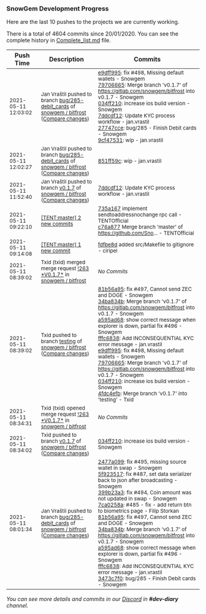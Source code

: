 
### SnowGem Development Progress

Here are the last 10 pushes to the projects we are currently working.

There is a total of 4604 commits since 20/01/2020. You can see the complete history in
 [Complete_list.md](Complete_list.md) file.

| Push Time | Description | Commits |
| --- | --- | --- |
| <sub>2021-05-11 12:03:02</sub> | <sub>Jan Vraštil pushed to branch [bug/285\-debit\_cards](https://gitlab.com/snowgem/bitfrost/commits/bug/285-debit_cards) of [snowgem / bitfrost](https://gitlab.com/snowgem/bitfrost) ([Compare changes](https://gitlab.com/snowgem/bitfrost/compare/851ff59c3b75f107960079cdf836400d9a1c2850...9cf47531c31015b1f264339cf7eec8d198251c38))</sub> | <sub>[e9dff995](https://gitlab.com/snowgem/bitfrost/-/commit/e9dff995cb6e418a35c48f04bd99c55cc5dcf1c0): fix #498, Missing default wallets - Snowgem<br>[79706665](https://gitlab.com/snowgem/bitfrost/-/commit/797066652ea4dc63e5e23732035d084b6cf89cbc): Merge branch 'v0.1.7' of https://gitlab.com/snowgem/bitfrost into v0.1.7 - Snowgem<br>[034ff210](https://gitlab.com/snowgem/bitfrost/-/commit/034ff210a6b1defc38db35f61deb1c27f70ef158): increase ios build version - Snowgem<br>[7ddcdf12](https://gitlab.com/snowgem/bitfrost/-/commit/7ddcdf12a8644ec20cdb28f7d36d261b9b0c03a4): Update KYC process workflow - jan.vrastil<br>[27747cce](https://gitlab.com/snowgem/bitfrost/-/commit/27747cceb788d9d41246108b0cb3bab83b3a511c): bug/285 - Finish Debit cards - Snowgem<br>[9cf47531](https://gitlab.com/snowgem/bitfrost/-/commit/9cf47531c31015b1f264339cf7eec8d198251c38): wip - jan.vrastil</sub> |
| <sub>2021-05-11 12:02:27</sub> | <sub>Jan Vraštil pushed to branch [bug/285\-debit\_cards](https://gitlab.com/snowgem/bitfrost/commits/bug/285-debit_cards) of [snowgem / bitfrost](https://gitlab.com/snowgem/bitfrost) ([Compare changes](https://gitlab.com/snowgem/bitfrost/compare/3473c7f0d01917ec94b830675ebc7f129e57102c...851ff59c3b75f107960079cdf836400d9a1c2850))</sub> | <sub>[851ff59c](https://gitlab.com/snowgem/bitfrost/-/commit/851ff59c3b75f107960079cdf836400d9a1c2850): wip - jan.vrastil</sub> |
| <sub>2021-05-11 11:52:40</sub> | <sub>Jan Vraštil pushed to branch [v0\.1\.7](https://gitlab.com/snowgem/bitfrost/commits/v0.1.7) of [snowgem / bitfrost](https://gitlab.com/snowgem/bitfrost) ([Compare changes](https://gitlab.com/snowgem/bitfrost/compare/034ff210a6b1defc38db35f61deb1c27f70ef158...7ddcdf12a8644ec20cdb28f7d36d261b9b0c03a4))</sub> | <sub>[7ddcdf12](https://gitlab.com/snowgem/bitfrost/-/commit/7ddcdf12a8644ec20cdb28f7d36d261b9b0c03a4): Update KYC process workflow - jan.vrastil</sub> |
| <sub>2021-05-11 09:22:10</sub> | <sub>[[TENT:master] 2 new commits](https://github.com/TENTOfficial/TENT/compare/fdfbe8d65adc...c76a8776738e)</sub> | <sub>[735a167](https://github.com/TENTOfficial/TENT/commit/735a167fe32303705f5806062e9c2b369e7aeae4) implement sendtoaddressnochange rpc call - TENTOfficial<br>[c76a877](https://github.com/TENTOfficial/TENT/commit/c76a8776738e49933099df1566d75e39a040da4a) Merge branch 'master' of https://github.com/Sno... - TENTOfficial</sub> |
| <sub>2021-05-11 09:14:08</sub> | <sub>[[TENT:master] 1 new commit](https://github.com/TENTOfficial/TENT/commit/fdfbe8d65adcdbf41ce2afc3cbdd84d0dde1925c)</sub> | <sub>[fdfbe8d](https://github.com/TENTOfficial/TENT/commit/fdfbe8d65adcdbf41ce2afc3cbdd84d0dde1925c) added src/Makefile to gitignore - ciripel</sub> |
| <sub>2021-05-11 08:39:02</sub> | <sub>Txid (txid) merged merge request [\!263 \*V0\.1\.7\*](https://gitlab.com/snowgem/bitfrost/-/merge_requests/263) in [snowgem / bitfrost](https://gitlab.com/snowgem/bitfrost)</sub> | <sub>_No Commits_</sub> |
| <sub>2021-05-11 08:39:02</sub> | <sub>Txid pushed to branch [testing](https://gitlab.com/snowgem/bitfrost/commits/testing) of [snowgem / bitfrost](https://gitlab.com/snowgem/bitfrost) ([Compare changes](https://gitlab.com/snowgem/bitfrost/compare/33ab9b54d007509dd92587f23f72dc728f934169...4fdc4efbcb230871d683a5bba88ddbd065135341))</sub> | <sub>[81b56a95](https://gitlab.com/snowgem/bitfrost/-/commit/81b56a9576ab5f435f507350896943306d2fbc30): fix #497, Cannot send ZEC and DOGE - Snowgem<br>[34ba834b](https://gitlab.com/snowgem/bitfrost/-/commit/34ba834bd814d1874c350d29978950ac991bc100): Merge branch 'v0.1.7' of https://gitlab.com/snowgem/bitfrost into v0.1.7 - Snowgem<br>[a595ad68](https://gitlab.com/snowgem/bitfrost/-/commit/a595ad688803d54d24dac47a6a913e81971734fe): show correct message when explorer is down, partial fix #496 - Snowgem<br>[fffc6838](https://gitlab.com/snowgem/bitfrost/-/commit/fffc683828c2081f2c1b54ee60bf74d3b902d74e): Add INCONSEQUENTIAL KYC error message - jan.vrastil<br>[e9dff995](https://gitlab.com/snowgem/bitfrost/-/commit/e9dff995cb6e418a35c48f04bd99c55cc5dcf1c0): fix #498, Missing default wallets - Snowgem<br>[79706665](https://gitlab.com/snowgem/bitfrost/-/commit/797066652ea4dc63e5e23732035d084b6cf89cbc): Merge branch 'v0.1.7' of https://gitlab.com/snowgem/bitfrost into v0.1.7 - Snowgem<br>[034ff210](https://gitlab.com/snowgem/bitfrost/-/commit/034ff210a6b1defc38db35f61deb1c27f70ef158): increase ios build version - Snowgem<br>[4fdc4efb](https://gitlab.com/snowgem/bitfrost/-/commit/4fdc4efbcb230871d683a5bba88ddbd065135341): Merge branch 'v0.1.7' into 'testing' - Txid</sub> |
| <sub>2021-05-11 08:34:31</sub> | <sub>Txid (txid) opened merge request [\!263 \*V0\.1\.7\*](https://gitlab.com/snowgem/bitfrost/-/merge_requests/263) in [snowgem / bitfrost](https://gitlab.com/snowgem/bitfrost)</sub> | <sub>_No Commits_</sub> |
| <sub>2021-05-11 08:34:02</sub> | <sub>Txid pushed to branch [v0\.1\.7](https://gitlab.com/snowgem/bitfrost/commits/v0.1.7) of [snowgem / bitfrost](https://gitlab.com/snowgem/bitfrost) ([Compare changes](https://gitlab.com/snowgem/bitfrost/compare/797066652ea4dc63e5e23732035d084b6cf89cbc...034ff210a6b1defc38db35f61deb1c27f70ef158))</sub> | <sub>[034ff210](https://gitlab.com/snowgem/bitfrost/-/commit/034ff210a6b1defc38db35f61deb1c27f70ef158): increase ios build version - Snowgem</sub> |
| <sub>2021-05-11 08:01:34</sub> | <sub>Jan Vraštil pushed to branch [bug/285\-debit\_cards](https://gitlab.com/snowgem/bitfrost/commits/bug/285-debit_cards) of [snowgem / bitfrost](https://gitlab.com/snowgem/bitfrost) ([Compare changes](https://gitlab.com/snowgem/bitfrost/compare/2473f2d106c8fb528441b93ba9770dbecb431596...3473c7f0d01917ec94b830675ebc7f129e57102c))</sub> | <sub>[2477a099](https://gitlab.com/snowgem/bitfrost/-/commit/2477a099902c2b14f3d6c53ddb0c47ef9f62c9b6): fix #495, missing source wallet in swap - Snowgem<br>[5f923517](https://gitlab.com/snowgem/bitfrost/-/commit/5f9235178e9dab8edada8aba65d755bc936c705d): fix #487, set data serializer back to json after broadcasting - Snowgem<br>[399b23a3](https://gitlab.com/snowgem/bitfrost/-/commit/399b23a3f396b45b33aa9fe456abb38297c9713f): fix #494, Coin amount was not updated in swap - Snowgem<br>[7ca0258a](https://gitlab.com/snowgem/bitfrost/-/commit/7ca0258a50c1597711f6d182c142246cd8fcfb17): #485 - fix - add return btn to biometrics page - Filip Storkan<br>[81b56a95](https://gitlab.com/snowgem/bitfrost/-/commit/81b56a9576ab5f435f507350896943306d2fbc30): fix #497, Cannot send ZEC and DOGE - Snowgem<br>[34ba834b](https://gitlab.com/snowgem/bitfrost/-/commit/34ba834bd814d1874c350d29978950ac991bc100): Merge branch 'v0.1.7' of https://gitlab.com/snowgem/bitfrost into v0.1.7 - Snowgem<br>[a595ad68](https://gitlab.com/snowgem/bitfrost/-/commit/a595ad688803d54d24dac47a6a913e81971734fe): show correct message when explorer is down, partial fix #496 - Snowgem<br>[fffc6838](https://gitlab.com/snowgem/bitfrost/-/commit/fffc683828c2081f2c1b54ee60bf74d3b902d74e): Add INCONSEQUENTIAL KYC error message - jan.vrastil<br>[3473c7f0](https://gitlab.com/snowgem/bitfrost/-/commit/3473c7f0d01917ec94b830675ebc7f129e57102c): bug/285 - Finish Debit cards - Snowgem</sub> |

_You can see more details and commits in our [Discord](https://discord.gg/zumGnbg) in **#dev-diary** channel._
